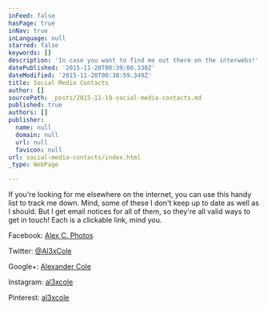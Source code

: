 ```yaml
---
inFeed: false
hasPage: true
inNav: true
inLanguage: null
starred: false
keywords: []
description: 'In case you want to find me out there on the interwebs!'
datePublished: '2015-11-20T00:39:08.330Z'
dateModified: '2015-11-20T00:38:59.349Z'
title: Social Media Contacts
author: []
sourcePath: _posts/2015-11-19-social-media-contacts.md
published: true
authors: []
publisher:
  name: null
  domain: null
  url: null
  favicon: null
url: social-media-contacts/index.html
_type: WebPage

---
```

If you're looking for me elsewhere on the internet, you can use this handy list to track me down. Mind, some of these I don't keep up to date as well as I should. But I get email notices for all of them, so they're all valid ways to get in touch! Each is a clickable link, mind you. 

Facebook: [Alex C. Photos ][0]

Twitter: [@Al3xCole ][1]

Google+: [Alexander Cole ][2]

Instagram: [al3xcole][3]

Pinterest: [al3xcole][4]

[0]: https://www.facebook.com/AlexCPhotos/
[1]: https://twitter.com/Al3xCole
[2]: https://plus.google.com/u/0/+AlexanderCole88/posts
[3]: https://www.instagram.com/al3xcole/
[4]: https://www.pinterest.com/al3xcole/